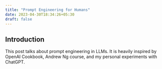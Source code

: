 ```yaml
---
title: "Prompt Engineering for Humans"
date: 2023-04-30T18:34:26+05:30
draft: false
---
```


## Introduction

This post talks about prompt engineering in LLMs.
It is heavily inspired by OpenAI Cookbook, Andrew Ng course, and my personal experiments with ChatGPT.

